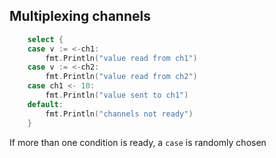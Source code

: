 ## Multiplexing channels

```go
	select {
	case v := <-ch1:
		fmt.Println("value read from ch1")
	case v := <-ch2:
		fmt.Println("value read from ch2")
	case ch1 <- 10:
		fmt.Println("value sent to ch1")
	default:
		fmt.Println("channels not ready")
	}
```

If more than one condition is ready, a `case` is randomly chosen
